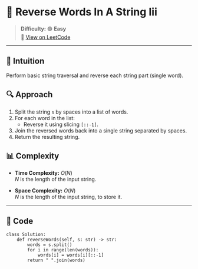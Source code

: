 
# 🧠 Reverse Words In A String Iii

> **Difficulty:** 🟢 **Easy**\
> 📎 [View on LeetCode](https://leetcode.com/problems/reverse-words-in-a-string-iii/description/)

---

## 📝 Intuition

Perform basic string traversal and reverse each string part (single word).

## 🔍 Approach

1. Split the string `s` by spaces into a list of words.
2. For each word in the list:
   - Reverse it using slicing `[::-1]`.
3. Join the reversed words back into a single string separated by spaces.
4. Return the resulting string.

## 📊 Complexity

- **Time Complexity:** $O(N)$  
$N$ is the length of the input string.


- **Space Complexity:** $O(N)$  
$N$ is the length of the input string, to store it.

---

## 🧩 Code

```python3 []
class Solution:
    def reverseWords(self, s: str) -> str:
        words = s.split()
        for i in range(len(words)):
            words[i] = words[i][::-1]
        return " ".join(words)
```

